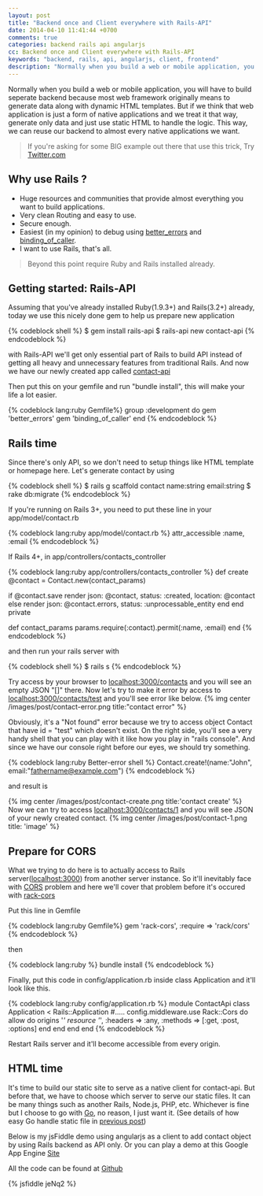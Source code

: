 ```yaml
---
layout: post
title: "Backend once and Client everywhere with Rails-API"
date: 2014-04-10 11:41:44 +0700
comments: true
categories: backend rails api angularjs
cc: Backend once and Client everywhere with Rails-API
keywords: "backend, rails, api, angularjs, client, frontend"
description: "Normally when you build a web or mobile application, you will have to build seperate backend because most web framework originally means to generate data along with dynamic HTML templates. But if we think that web application is just a form of native applications and we treat it that way, generate only data and just use static HTML to handle the logic. This way, we can reuse our backend to almost every native applications we want...."
---
```


Normally when you build a web or mobile application, you will have to build seperate backend because most web framework originally means to generate data along with dynamic HTML templates. But if we think that web application is just a form of native applications and we treat it that way, generate only data and just use static HTML to handle the logic. This way, we can reuse our backend to almost every native applications we want. 

>If you're asking for some BIG example out there that use this trick, Try [Twitter.com](https://twitter.com)

Why use Rails ?
---------------
- Huge resources and communities that provide almost everything you want to build applications.
- Very clean Routing and easy to use. 
- Secure enough.
- Easiest (in my opinion) to debug using [better_errors](https://github.com/charliesome/better_errors) and [binding_of_caller](https://github.com/banister/binding_of_caller).
- I want to use Rails, that's all.


>Beyond this point require Ruby and Rails installed already.

Getting started: Rails-API
--------------
Assuming that you've already installed Ruby(1.9.3+) and Rails(3.2+) already, today we use this nicely done gem to help us prepare new application

{% codeblock shell %}
$ gem install rails-api
$ rails-api new contact-api 
{% endcodeblock %}

with Rails-API we'll get only essential part of Rails to build API instead of getting all heavy and unnecessary features from traditional Rails. And now we have our newly created app called [contact-api]()

Then put this on your gemfile and run "bundle install", this will make your life a lot easier.

{% codeblock lang:ruby Gemfile%}
group :development do
  gem 'better_errors'
  gem 'binding_of_caller'
end
{% endcodeblock %}



Rails time
----------
Since there's only API, so we don't need to setup things like HTML template or homepage here. Let's generate contact by using 

{% codeblock shell %}
$ rails g scaffold contact name:string email:string 
$ rake db:migrate
{% endcodeblock %}

If you're running on Rails 3+, you need to put these line in your app/model/contact.rb

{% codeblock lang:ruby app/model/contact.rb %}
attr_accessible :name, :email
{% endcodeblock %}

If Rails 4+, in app/controllers/contacts_controller

{% codeblock lang:ruby app/controllers/contacts_controller %}
def create
  @contact = Contact.new(contact_params)

  if @contact.save
    render json: @contact, status: :created, location: @contact
  else
    render json: @contact.errors, status: :unprocessable_entity
  end
end
private

def contact_params
  params.require(:contact).permit(:name, :email)
end
{% endcodeblock %}

and then run your rails server with

{% codeblock shell %}
$ rails s 
{% endcodeblock %}

Try access by your browser to [localhost:3000/contacts](http://localhost:3000/contacts/) and you will see an empty JSON "[]" there. Now let's try to make it error by access to [localhost:3000/contacts/test](http://localhost:3000/contacts/test) and you'll see error like below.
{% img center /images/post/contact-error.png title:"contact error" %}

Obviously, it's a "Not found" error because we try to access object Contact that have id = "test" which doesn't exist. On the right side, you'll see a very handy shell that you can play with it like how you play in "rails console". And since we have our console right before our eyes, we should try something.

{% codeblock lang:ruby Better-error shell %}
Contact.create!(name:"John", email:"fathername@example.com")
{% endcodeblock %}

and result is

{% img center /images/post/contact-create.png title:'contact create' %}
Now we can try to access [localhost:3000/contacts/1](http://localhost:3000/contacts/1) and you will see JSON of your newly created contact.
{% img center /images/post/contact-1.png title: 'image' %}

Prepare for CORS
----------------
What we trying to do here is to actually access to Rails server([localhost:3000](http://localhost:3000)) from another server instance. So it'll inevitably face with [CORS](http://en.wikipedia.org/wiki/Cross-origin_resource_sharing) problem and here we'll cover that problem before it's occured with [rack-cors](https://github.com/cyu/rack-cors)

Put this line in Gemfile

{% codeblock lang:ruby Gemfile%}
    gem 'rack-cors', :require => 'rack/cors'
{% endcodeblock %}

then

{% codeblock lang:ruby %}
    bundle install
{% endcodeblock %}

Finally, put this code in config/application.rb inside class Application and it'll look like this.

{% codeblock lang:ruby config/application.rb %}
module ContactApi
  class Application < Rails::Application
    #.....
    config.middleware.use Rack::Cors do
      allow do
        origins '*'
        resource '*', :headers => :any, :methods => [:get, :post, :options]
      end
    end
  end
end
{% endcodeblock %}

Restart Rails server and it'll become accessible from every origin.




HTML time
---------
It's time to build our static site to serve as a native client for contact-api. But before that, we have to choose which server to serve our static files. It can be many things such as another Rails, Node.js, PHP, etc. Whichever is fine but I choose to go with [Go](http://golang.org), no reason, I just want it. (See details of how easy Go handle static file in [previous post](http://wittawasw.com/blog/2014/04/09/free-and-easy-static-website-hosting-using-google-app-engine-and-golang/))

Below is my jsFiddle demo using angularjs as a client to add contact object by using Rails backend as API only. Or you can play a demo at this Google App Engine [Site](http://rails-angular-backend-demo.appspot.com/)

All the code can be found at [Github](https://github.com/wittawasw/rails-angular-backend-demo)

{% jsfiddle jeNq2 %}

